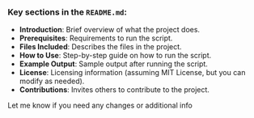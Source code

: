 
### Key sections in the `README.md`:

- **Introduction**: Brief overview of what the project does.
- **Prerequisites**: Requirements to run the script.
- **Files Included**: Describes the files in the project.
- **How to Use**: Step-by-step guide on how to run the script.
- **Example Output**: Sample output after running the script.
- **License**: Licensing information (assuming MIT License, but you can modify as needed).
- **Contributions**: Invites others to contribute to the project.

Let me know if you need any changes or additional info
